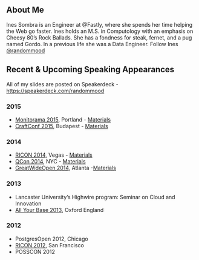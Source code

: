 ## About Me
Ines Sombra is an Engineer at @Fastly, where she spends her time helping the Web go faster. Ines holds an M.S. in Computology with an emphasis on Cheesy 80’s Rock Ballads. She has a fondness for steak, fernet, and a pug named Gordo. In a previous life she was a Data Engineer. Follow Ines [@randommood](https://twitter.com/randommood)

## Recent & Upcoming Speaking Appearances

All of my slides are posted on Speakerdeck - https://speakerdeck.com/randommood

### 2015
* [Monitorama 2015](http://monitorama.com/), Portland - [Materials](#)
* [CraftConf 2015](craft-conf.com/2015), Budapest - [Materials](https://github.com/randommood/Craftconf2015)

### 2014
* [RICON 2014](http://ricon.io/archive/2014/index.html), Vegas - [Materials](https://github.com/randommood/ricon2014)
* [QCon 2014](), NYC    - [Materials](https://github.com/Randommood/QConNYC2014)
* [GreatWideOpen 2014](), Atlanta -[Materials](https://github.com/Randommood/GreatWideOpen2014)

### 2013
* Lancaster University’s Highwire program: Seminar on Cloud and Innovation
* [All Your Base 2013](), Oxford England

### 2012
* PostgresOpen 2012, Chicago
* [RICON 2012](http://ricon.io/archive/2012/index.html), San Francisco
* POSSCON 2012
